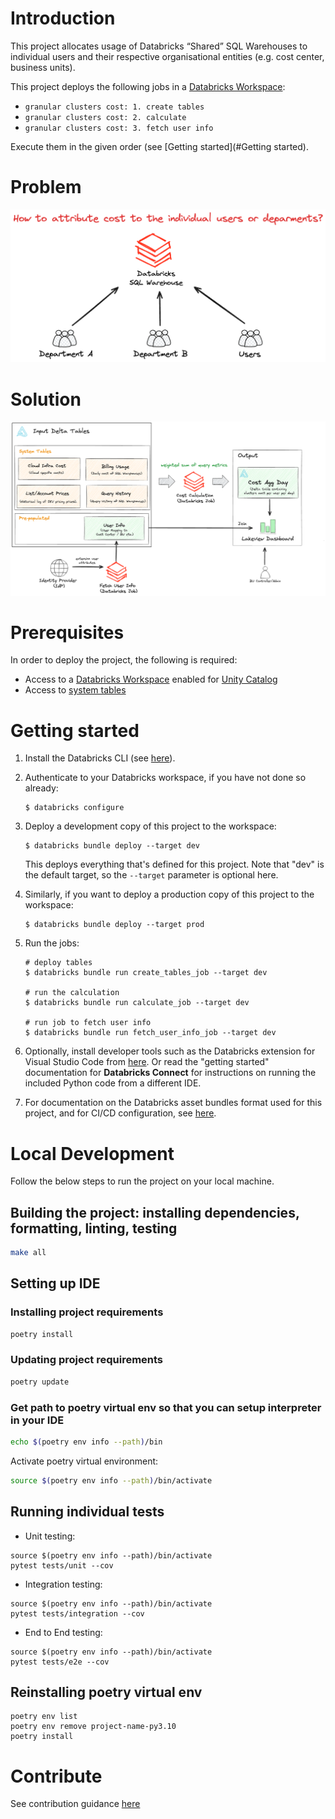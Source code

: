 # Introduction

This project allocates usage of Databricks “Shared” SQL Warehouses to individual users and their respective 
organisational entities (e.g. cost center, business units).

This project deploys the following jobs in a [Databricks Workspace](https://docs.databricks.com/en/getting-started/index.html):
* `granular clusters cost: 1. create tables`
* `granular clusters cost: 2. calculate`
* `granular clusters cost: 3. fetch user info`

Execute them in the given order (see [Getting started](#Getting started). 

# Problem

![problem](docs/problem.png?)

# Solution

![architecture](docs/architecture.png?)

# Prerequisites

In order to deploy the project, the following is required:
* Access to a [Databricks Workspace](https://docs.databricks.com/en/getting-started/index.html) enabled for [Unity Catalog](https://docs.databricks.com/en/data-governance/unity-catalog/index.html)
* Access to [system tables](https://docs.databricks.com/en/admin/system-tables/index.html#grant-access-to-system-tables)

# Getting started

1. Install the Databricks CLI (see [here](https://docs.databricks.com/dev-tools/cli/databricks-cli.html)).

2. Authenticate to your Databricks workspace, if you have not done so already:
    ```
    $ databricks configure
    ```

3. Deploy a development copy of this project to the workspace:
    ```
    $ databricks bundle deploy --target dev
    ```
    This deploys everything that's defined for this project.
    Note that "dev" is the default target, so the `--target` parameter is optional here.

4. Similarly, if you want to deploy a production copy of this project to the workspace:
   ```
   $ databricks bundle deploy --target prod
   ```

5. Run the jobs:

   ```
   # deploy tables
   $ databricks bundle run create_tables_job --target dev
   
   # run the calculation
   $ databricks bundle run calculate_job --target dev
   
   # run job to fetch user info
   $ databricks bundle run fetch_user_info_job --target dev
   ```

6. Optionally, install developer tools such as the Databricks extension for Visual Studio Code from 
   [here](https://docs.databricks.com/dev-tools/vscode-ext.html). Or read the "getting started" documentation for
   **Databricks Connect** for instructions on running the included Python code from a different IDE.

7. For documentation on the Databricks asset bundles format used
   for this project, and for CI/CD configuration, see [here](https://docs.databricks.com/dev-tools/bundles/index.html).

# Local Development

Follow the below steps to run the project on your local machine.

## Building the project: installing dependencies, formatting, linting, testing

```bash
make all
```

## Setting up IDE

### Installing project requirements

```bash
poetry install
```

### Updating project requirements

```bash
poetry update
```

### Get path to poetry virtual env so that you can setup interpreter in your IDE

```bash
echo $(poetry env info --path)/bin
```

Activate poetry virtual environment:

```bash
source $(poetry env info --path)/bin/activate
```

## Running individual tests

* Unit testing:

```
source $(poetry env info --path)/bin/activate
pytest tests/unit --cov
```

* Integration testing:
```
source $(poetry env info --path)/bin/activate
pytest tests/integration --cov
```

* End to End testing:
```
source $(poetry env info --path)/bin/activate
pytest tests/e2e --cov
```

## Reinstalling poetry virtual env

```
poetry env list
poetry env remove project-name-py3.10
poetry install
```

# Contribute

See contribution guidance [here](CONTRIBUTING.md)
